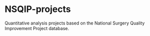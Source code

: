 # NSQIP-projects

Quantitative analysis projects based on the National Surgery Quality Improvement Project database. 

